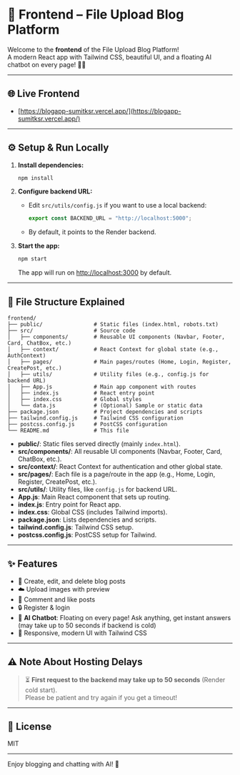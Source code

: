 # 🎨 Frontend – File Upload Blog Platform

Welcome to the **frontend** of the File Upload Blog Platform!  
A modern React app with Tailwind CSS, beautiful UI, and a floating AI chatbot on every page! 🤖✨

---

## 🌐 Live Frontend

- [https://blogapp-sumitksr.vercel.app/](https://blogapp-sumitksr.vercel.app/)

---

## ⚙️ Setup & Run Locally

1. **Install dependencies:**
   ```bash
   npm install
   ```

2. **Configure backend URL:**
   - Edit `src/utils/config.js` if you want to use a local backend:
     ```js
     export const BACKEND_URL = "http://localhost:5000";
     ```
   - By default, it points to the Render backend.

3. **Start the app:**
   ```bash
   npm start
   ```

   The app will run on [http://localhost:3000](http://localhost:3000) by default.

---
## 📁 File Structure Explained

```
frontend/
├── public/                # Static files (index.html, robots.txt)
├── src/                   # Source code
│   ├── components/        # Reusable UI components (Navbar, Footer, Card, ChatBox, etc.)
│   ├── context/           # React Context for global state (e.g., AuthContext)
│   ├── pages/             # Main pages/routes (Home, Login, Register, CreatePost, etc.)
│   ├── utils/             # Utility files (e.g., config.js for backend URL)
│   ├── App.js             # Main app component with routes
│   ├── index.js           # React entry point
│   ├── index.css          # Global styles
│   └── data.js            # (Optional) Sample or static data
├── package.json           # Project dependencies and scripts
├── tailwind.config.js     # Tailwind CSS configuration
├── postcss.config.js      # PostCSS configuration
└── README.md              # This file
```

- **public/**: Static files served directly (mainly `index.html`).
- **src/components/**: All reusable UI components (Navbar, Footer, Card, ChatBox, etc.).
- **src/context/**: React Context for authentication and other global state.
- **src/pages/**: Each file is a page/route in the app (e.g., Home, Login, Register, CreatePost, etc.).
- **src/utils/**: Utility files, like `config.js` for backend URL.
- **App.js**: Main React component that sets up routing.
- **index.js**: Entry point for React app.
- **index.css**: Global CSS (includes Tailwind imports).
- **package.json**: Lists dependencies and scripts.
- **tailwind.config.js**: Tailwind CSS setup.
- **postcss.config.js**: PostCSS setup for Tailwind.

---



## ✨ Features

- 📝 Create, edit, and delete blog posts
- ☁️ Upload images with preview
- 💬 Comment and like posts
- 🔒 Register & login
- 🤖 **AI Chatbot**: Floating on every page! Ask anything, get instant answers (may take up to 50 seconds if backend is cold)
- 🎨 Responsive, modern UI with Tailwind CSS

---

## ⚠️ Note About Hosting Delays

> ⏳ **First request to the backend may take up to 50 seconds** (Render cold start).  
> Please be patient and try again if you get a timeout!

---

## 📝 License

MIT

---

Enjoy blogging and chatting with AI! 🚀

